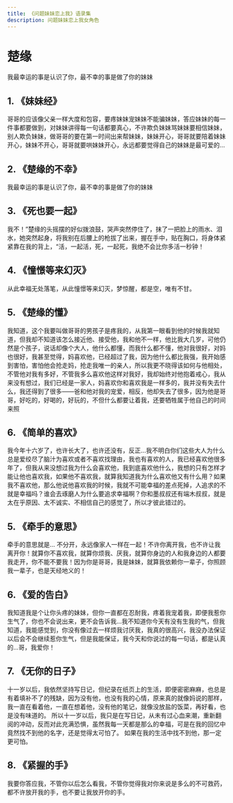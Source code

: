 ```yaml
---
title: 《问题妹妹恋上我》语录集
description: 问题妹妹恋上我女角色
---
```



# 楚缘
我最幸运的事是认识了你，最不幸的事是做了你的妹妹
## 1. 《妹妹经》
哥哥的应该像父亲一样大度和包容，要疼妹妹宠妹妹不能骗妹妹，答应妹妹的每一件事都要做到，对妹妹讲得每一句话都要真心，不许欺负妹妹骂妹妹要相信妹妹，别人欺负妹妹，做哥哥的要在第一时间出来帮妹妹，妹妹开心，哥哥就要陪着妹妹开心，妹妹不开心，哥哥就要哄妹妹开心，永远都要觉得自己的妹妹是最可爱的…


## 2. 《楚缘的不幸》
我最幸运的事是认识了你，最不幸的事是做了你的妹妹

## 3. 《死也要一起》
我不！”楚缘的头摇摆的好似拨浪鼓，哭声突然停住了，抹了一把脸上的雨水、泪水，她突然起身，将我别在后腰上的枪拔了出来，握在手中，贴在胸口，将身体紧紧靠在我的背上，“活，一起活，死，一起死，我绝不会比你多活一秒钟！
## 4. 《憧憬等来幻灭》
从此幸福无处落笔，从此憧憬等来幻灭，梦惊醒，都是空，唯有不甘。

## 5. 《楚缘的懂》
我知道，这个我要叫做哥哥的男孩子是疼我的，从我第一眼看到他的时候我就知道，但我却不知道该怎么接近他、接受他，我和他不一样，他比我大几岁，可他仍然是个孩子，说话却像个大人，他什么都懂，而我什么都不懂，他对我很好，对妈也很好，我甚至觉得，妈喜欢他，已经超过了我，因为他什么都比我强，我开始感到害怕，害怕他会抢走妈，抢走我唯一的亲人，所以我更不晓得该如何与他相处，不管他对我有多好，不管我多么喜欢他这样对我好，我却始终对他抱着戒心，我从来没有想过，我们已经是一家人，妈喜欢你和喜欢我是一样多的，我并没有失去什么，我还得到了很多――爸和他对我的宠爱，相反，他却失去了很多，因为他是哥哥，好吃的，好喝的，好玩的，不但什么都要让着我，还要牺牲属于他自己的时间来照

## 6. 《简单的喜欢》
我今年十六岁了，也许长大了，也许还没有，反正…我不明白你们这些大人为什么总是爱绞尽了脑汁为喜欢或者不喜欢找理由，我也有喜欢的人，我已经喜欢他很多年了，但我从来没想过我为什么会喜欢他，我到底喜欢他什么，我想的只有怎样才能让他也喜欢我，如果他不喜欢我，就算我知道我为什么喜欢他又有什么用？如果我不喜欢他，那么他说他喜欢我的时候，我就不可能幸福的差点死掉，人追求的不就是幸福吗？谁会去琢磨人为什么要追求幸福啊？你和墨叔叔还有端木叔叔，就是太在乎原因、太不诚实、不相信自己的感觉了，所以才彼此错过的。
## 5. 《牵手的意思》
牵手的意思就是... 不分开，永远像家人一样在一起！不许你离开我，也不许让我离开你！就算你不喜欢我，就算你烦我、厌我，就算你身边的人和我身边的人都要我走开，你不能不要我！因为你是哥哥，我是妹妹，就算我依赖你一辈子，你照顾我一辈子，也是天经地义的！

## 6. 《爱的告白》
我知道我是个让你头疼的妹妹，但你一直都在忍耐我，疼着我宠着我，即便我惹你生气了，你也不会说出来，更不会告诉我...我不知道你今天有没有生我的气，但我知道，我能感觉到，你没有像过去一样烦我讨厌我，我真的很高兴，我没办法保证以后会不会继续惹你生气，但是我能保证，我今天和你说过的每一句话，都是认真的...哥，我爱你！

## 7. 《无你的日子》
十一岁以后，我依然坚持写日记，但纪录在纸页上的生活，即便密密麻麻，也总是有着填补不了的残缺，因为没有他，也没有我的心情，原来真的就像妈说的那样，我一直在看着他，一直在想着他，没有他的笔记，就像没放盐的饭菜，再好看，也是没有味道的。 所以十一岁以后，我只是在写日记，从未有过心血来潮，重新翻阅的冲动，反而对此充满恐惧，虽然我每一天都是那么的幸福，可是在我的回忆中竟然找不到他的名字，还是觉得太可怕了。 如果在我的生活中找不到他，那一定更可怕。

## 8. 《紧握的手》
我要你答应我，不管你以后怎么看我，不管你觉得我对你来说是多么的不可救药，都不许放开我的手，也不要让我放开你的手。